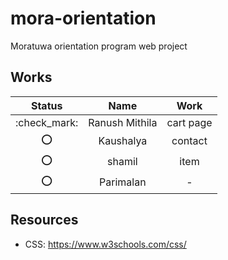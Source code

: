 # mora-orientation
Moratuwa orientation program web project 


## Works

| Status | Name           | Work  |
| :---:  |:---:           | :---: |
|  :check_mark:   | Ranush Mithila |   cart page   |
|  :o:   | Kaushalya      |   contact   |
|  :o:   | shamil         |   item   |
|  :o:   | Parimalan      |   -   |

## Resources

- CSS: https://www.w3schools.com/css/
